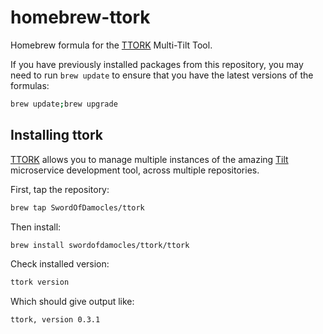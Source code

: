 # homebrew-ttork

Homebrew formula for the [TTORK](https://github.com/SwordOfDamocles/ttork) Multi-Tilt Tool.

If you have previously installed packages from this repository, you may need to run `brew update` to ensure that you have the latest versions of the formulas:

```bash
brew update;brew upgrade
```

## Installing ttork
[TTORK](https://github.com/SwordOfDamocles/ttork) allows you to manage multiple instances of the amazing [Tilt](https://tilt.dev) microservice development tool, across multiple repositories.

First, tap the repository:
```bash
brew tap SwordOfDamocles/ttork
```

Then install:
```bash
brew install swordofdamocles/ttork/ttork
```

Check installed version:
```bash
ttork version
```

Which should give output like:
```bash
ttork, version 0.3.1
```
